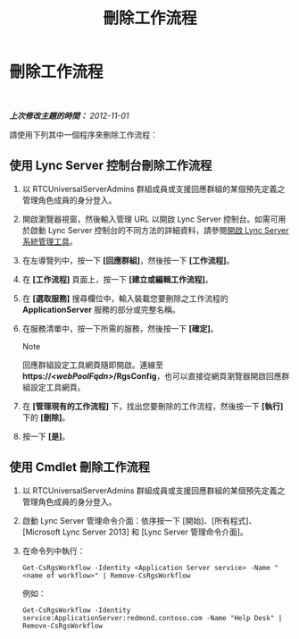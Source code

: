 ﻿---
title: 刪除工作流程
TOCTitle: 刪除工作流程
ms:assetid: 0469a6b8-ce1e-459b-bc3d-4c8adf2d97d5
ms:mtpsurl: https://technet.microsoft.com/zh-tw/library/Gg520944(v=OCS.15)
ms:contentKeyID: 49289945
ms.date: 08/10/2015
mtps_version: v=OCS.15
ms.translationtype: HT
---

# 刪除工作流程

 

_**上次修改主題的時間：** 2012-11-01_

請使用下列其中一個程序來刪除工作流程：

## 使用 Lync Server 控制台刪除工作流程

1.  以 RTCUniversalServerAdmins 群組成員或支援回應群組的某個預先定義之管理角色成員的身分登入。

2.  開啟瀏覽器視窗，然後輸入管理 URL 以開啟 Lync Server 控制台。如需可用於啟動 Lync Server 控制台的不同方法的詳細資料，請參閱[開啟 Lync Server 系統管理工具](lync-server-2013-open-lync-server-administrative-tools.md)。

3.  在左導覽列中，按一下 **\[回應群組\]**，然後按一下 **\[工作流程\]**。

4.  在 **\[工作流程\]** 頁面上，按一下 **\[建立或編輯工作流程\]**。

5.  在 **\[選取服務\]** 搜尋欄位中，輸入裝載您要刪除之工作流程的 **ApplicationServer** 服務的部分或完整名稱。

6.  在服務清單中，按一下所需的服務，然後按一下 **\[確定\]**。
    
    > [!NOTE]  
    > 回應群組設定工具網頁隨即開啟。連線至 <strong>https://<em>&lt;webPoolFqdn&gt;</em>/RgsConfig</strong>，也可以直接從網頁瀏覽器開啟回應群組設定工具網頁。
    


7.  在 **\[管理現有的工作流程\]** 下，找出您要刪除的工作流程，然後按一下 **\[執行\]** 下的 **\[刪除\]**。

8.  按一下 **\[是\]**。

## 使用 Cmdlet 刪除工作流程

1.  以 RTCUniversalServerAdmins 群組成員或支援回應群組的某個預先定義之管理角色成員的身分登入。

2.  啟動 Lync Server 管理命令介面：依序按一下 \[開始\]、\[所有程式\]、\[Microsoft Lync Server 2013\] 和 \[Lync Server 管理命令介面\]。

3.  在命令列中執行：
    
        Get-CsRgsWorkflow -Identity <Application Server service> -Name "<name of workflow>" | Remove-CsRgsWorkflow
    
    例如：
    
        Get-CsRgsWorkflow -Identity service:ApplicationServer:redmond.contoso.com -Name "Help Desk" | Remove-CsRgsWorkflow

